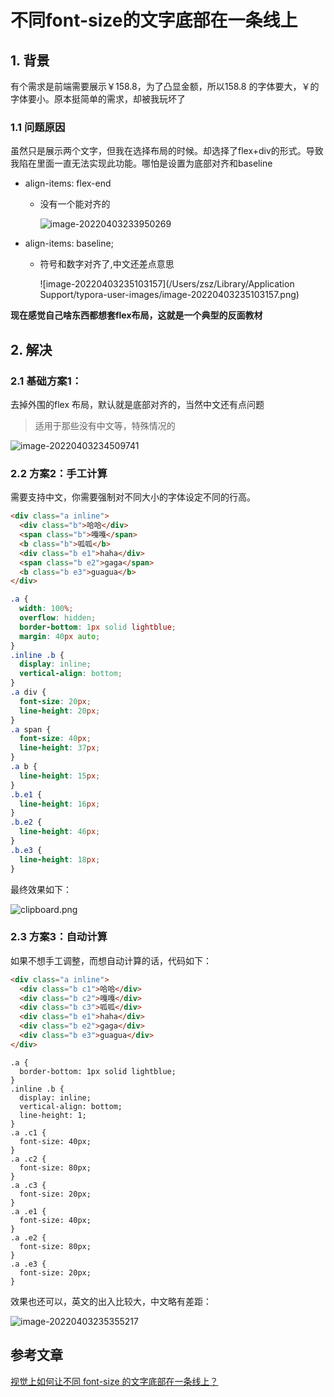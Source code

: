 # 不同font-size的文字底部在一条线上

## 1. 背景

有个需求是前端需要展示￥158.8，为了凸显金额，所以158.8 的字体要大，￥的字体要小。原本挺简单的需求，却被我玩坏了

### 1.1 问题原因

虽然只是展示两个文字，但我在选择布局的时候。却选择了flex+div的形式。导致我陷在里面一直无法实现此功能。哪怕是设置为底部对齐和baseline

- align-items: flex-end  

  - 没有一个能对齐的

    ![image-20220403233950269](https://zszblog.oss-cn-beijing.aliyuncs.com/zszblog/image-20220403233950269.png)

- align-items: baseline;

  - 符号和数字对齐了,中文还差点意思

    ![image-20220403235103157](/Users/zsz/Library/Application Support/typora-user-images/image-20220403235103157.png)



**现在感觉自己啥东西都想套flex布局，这就是一个典型的反面教材**

## 2. 解决

### 2.1 基础方案1：

去掉外围的flex 布局，默认就是底部对齐的，当然中文还有点问题

>适用于那些没有中文等，特殊情况的

![image-20220403234509741](https://zszblog.oss-cn-beijing.aliyuncs.com/zszblog/image-20220403234509741.png)

### 2.2 方案2：手工计算

需要支持中文，你需要强制对不同大小的字体设定不同的行高。

```html
<div class="a inline">
  <div class="b">哈哈</div>
  <span class="b">嘎嘎</span>
  <b class="b">呱呱</b>
  <div class="b e1">haha</div>
  <span class="b e2">gaga</span>
  <b class="b e3">guagua</b>
</div>
```

```css
.a {
  width: 100%;
  overflow: hidden;
  border-bottom: 1px solid lightblue;
  margin: 40px auto;
}
.inline .b {
  display: inline;
  vertical-align: bottom;
}
.a div {
  font-size: 20px;
  line-height: 20px;
}
.a span {
  font-size: 40px;
  line-height: 37px;
}
.a b {
  line-height: 15px;
}
.b.e1 {
  line-height: 16px;
}
.b.e2 {
  line-height: 46px;  
}
.b.e3 {
  line-height: 18px;
}
```

最终效果如下：

![clipboard.png](https://segmentfault.com/img/bV2Nvn?w=592&h=120)

### 2.3 方案3：自动计算

如果不想手工调整，而想自动计算的话，代码如下：

```html
<div class="a inline">
  <div class="b c1">哈哈</div>
  <div class="b c2">嘎嘎</div>
  <div class="b c3">呱呱</div>
  <div class="b e1">haha</div>
  <div class="b e2">gaga</div>
  <div class="b e3">guagua</div>
</div>
```

```stylus
.a {
  border-bottom: 1px solid lightblue;
}
.inline .b {
  display: inline;
  vertical-align: bottom;
  line-height: 1;
}
.a .c1 {
  font-size: 40px;
}
.a .c2 {
  font-size: 80px;
}
.a .c3 {
  font-size: 20px;
}
.a .e1 {
  font-size: 40px;
}
.a .e2 {
  font-size: 80px;
}
.a .e3 {
  font-size: 20px;
}
```

效果也还可以，英文的出入比较大，中文略有差距：

![image-20220403235355217](https://zszblog.oss-cn-beijing.aliyuncs.com/zszblog/image-20220403235355217.png)

## 参考文章

[视觉上如何让不同 font-size 的文字底部在一条线上？](https://segmentfault.com/q/1010000012994498)
